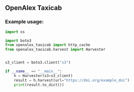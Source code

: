 ## OpenAlex Taxicab


### Example usage:

```python
import os

import boto3
from openalex_taxicab import http_cache
from openalex_taxicab.harvest import Harvester


s3_client = boto3.client("s3")

if __name__ == "__main__":
    h = Harvester(s3=s3_client)
    result = h.harvest(url="https://doi.org/example_doi")
    print(result.to_dict())
```

